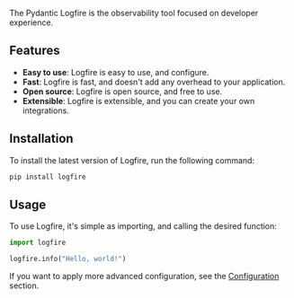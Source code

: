 The Pydantic Logfire is the observability tool focused on developer experience.

<!-- TODO: Add some images here. -->

## Features

<!-- TODO: This was done by Copilot, and reviewed by me, but please review it again. -->

- **Easy to use**: Logfire is easy to use, and configure.
- **Fast**: Logfire is fast, and doesn't add any overhead to your application.
- **Open source**: Logfire is open source, and free to use.
- **Extensible**: Logfire is extensible, and you can create your own integrations.

## Installation

To install the latest version of Logfire, run the following command:

```bash
pip install logfire
```

## Usage

To use Logfire, it's simple as importing, and calling the desired function:

```py
import logfire

logfire.info("Hello, world!")
```

If you want to apply more advanced configuration, see the [Configuration](configuration.md) section.
